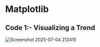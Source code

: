 # Matplotlib
## Code 1:- Visualizing a Trend
![Screenshot 2025-07-04 212415](https://github.com/user-attachments/assets/5da2f238-d683-4fb7-b047-aeb3ce665549)


